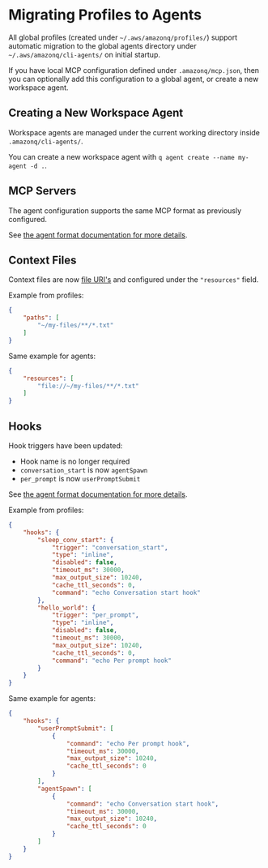 # Migrating Profiles to Agents

All global profiles (created under `~/.aws/amazonq/profiles/`) support automatic migration to the global agents directory under `~/.aws/amazonq/cli-agents/` on initial startup.

If you have local MCP configuration defined under `.amazonq/mcp.json`, then you can optionally add this configuration to a global agent, or create a new workspace agent.

## Creating a New Workspace Agent

Workspace agents are managed under the current working directory inside `.amazonq/cli-agents/`.

You can create a new workspace agent with `q agent create --name my-agent -d .`.

## MCP Servers

The agent configuration supports the same MCP format as previously configured.

See [the agent format documentation for more details](./agent-format.md#mcpservers-field).

## Context Files

Context files are now [file URI's](https://en.wikipedia.org/wiki/File_URI_scheme) and configured under the `"resources"` field.

Example from profiles:
```json
{
    "paths": [
        "~/my-files/**/*.txt"
    ]
}
```

Same example for agents:
```json
{
    "resources": [
        "file://~/my-files/**/*.txt"
    ]
}
```

## Hooks

Hook triggers have been updated:
- Hook name is no longer required
- `conversation_start` is now `agentSpawn`
- `per_prompt` is now `userPromptSubmit`

See [the agent format documentation for more details](./agent-format.md#hooks-field).

Example from profiles:
```json
{
    "hooks": {
        "sleep_conv_start": {
            "trigger": "conversation_start",
            "type": "inline",
            "disabled": false,
            "timeout_ms": 30000,
            "max_output_size": 10240,
            "cache_ttl_seconds": 0,
            "command": "echo Conversation start hook"
        },
        "hello_world": {
            "trigger": "per_prompt",
            "type": "inline",
            "disabled": false,
            "timeout_ms": 30000,
            "max_output_size": 10240,
            "cache_ttl_seconds": 0,
            "command": "echo Per prompt hook"
        }
    }
}
```

Same example for agents:
```json
{
    "hooks": {
        "userPromptSubmit": [
            {
                "command": "echo Per prompt hook",
                "timeout_ms": 30000,
                "max_output_size": 10240,
                "cache_ttl_seconds": 0
            }
        ],
        "agentSpawn": [
            {
                "command": "echo Conversation start hook",
                "timeout_ms": 30000,
                "max_output_size": 10240,
                "cache_ttl_seconds": 0
            }
        ]
    }
}
```
